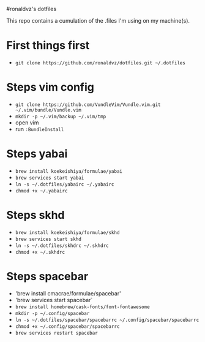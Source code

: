 #ronaldvz's dotfiles

This repo contains a cumulation of the .files I'm using on my machine(s).

# First things first
- `git clone https://github.com/ronaldvz/dotfiles.git ~/.dotfiles`

# Steps vim config
- `git clone https://github.com/VundleVim/Vundle.vim.git ~/.vim/bundle/Vundle.vim`
- `mkdir -p ~/.vim/backup ~/.vim/tmp`
- open vim
- run `:BundleInstall`


# Steps yabai
- `brew install koekeishiya/formulae/yabai`
- `brew services start yabai`
- `ln -s ~/.dotfiles/yabairc ~/.yabairc`
- `chmod +x ~/.yabairc`

# Steps skhd
- `brew install koekeishiya/formulae/skhd`
- `brew services start skhd`
- `ln -s ~/.dotfiles/skhdrc ~/.skhdrc`
- `chmod +x ~/.skhdrc`

# Steps spacebar
- 'brew install cmacrae/formulae/spacebar'
- 'brew services start spacebar`
- `brew install homebrew/cask-fonts/font-fontawesome`
- `mkdir -p ~/.config/spacebar`
- `ln -s ~/.dotfiles/spacebar/spacebarrc ~/.config/spacebar/spacebarrc`
- `chmod +x ~/.config/spacebar/spacebarrc`
- `brew services restart spacebar`
